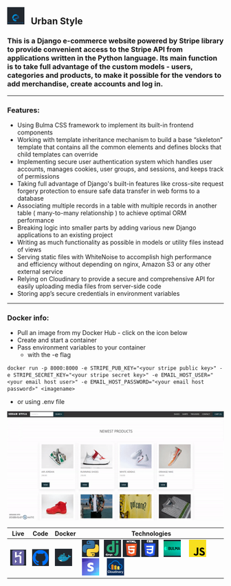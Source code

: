 ## <img src="https://github.com/mjaroszewski1979/mjaroszewski1979/blob/main/e_comm.png">  &nbsp; Urban Style
### This is a Django e-commerce website powered by Stripe library to provide convenient access to the Stripe API from applications written in the Python language. Its main function is to take full advantage of the custom models - users, categories and products, to make it possible for the vendors to add merchandise, create accounts and log in.

--------------------------------------------------

### Features:
* Using Bulma CSS framework to implement its built-in frontend components
* Working with template inheritance mechanism to build a base “skeleton” template that contains all the common elements and defines blocks that child templates can override
* Implementing secure user authentication system which handles user accounts, manages cookies, user groups, and sessions, and keeps track of permissions
* Taking full advantage of Django's built-in features like cross-site request forgery protection to ensure safe data transfer in web forms to a database
* Associating multiple records in a table with multiple records in another table ( many-to-many relationship ) to achieve optimal ORM performance
* Breaking logic into smaller parts by adding various new Django applications to an existing project 
* Writing as much functionality as possible in models or utility files instead of views 
* Serving static files with WhiteNoise to accomplish high performance and efficiency without depending on nginx, Amazon S3 or any other external service
* Relying on Cloudinary to provide a secure and comprehensive API for easily uploading media files from server-side code
* Storing app’s secure credentials in environment variables


--------------------------------------------------

### Docker info:
* Pull an image from my Docker Hub - click on the icon below
* Create and start a container 
* Pass environment variables to your container
  * with the -e flag

```
docker run -p 8000:8000 -e STRIPE_PUB_KEY="<your stripe public key>" -e STRIPE_SECRET_KEY="<your stripe secret key>" -e EMAIL_HOST_USER="<your email host user>" -e EMAIL_HOST_PASSWORD="<your email host password>" <imagename>

```
   * or using .env file


![caption](https://github.com/mjaroszewski1979/django-eshop-v2/blob/main/urban_style.gif)
  
  Live | Code | Docker | Technologies
  ---- | ---- | ------ | ------------
  [<img src="https://github.com/mjaroszewski1979/mjaroszewski1979/blob/main/heroku1.png">](https://django-eshop-v1.herokuapp.com/) | [<img src="https://github.com/mjaroszewski1979/mjaroszewski1979/blob/main/github1.png">](https://github.com/mjaroszewski1979/django-eshop-v2) | [<img src="https://github.com/mjaroszewski1979/mjaroszewski1979/blob/main/docker.png">](https://hub.docker.com/r/maciej1245/urbanstyle) | <img src="https://github.com/mjaroszewski1979/mjaroszewski1979/blob/main/python1.png"> &nbsp; <img src="https://github.com/mjaroszewski1979/mjaroszewski1979/blob/main/django.png">  <img src="https://github.com/mjaroszewski1979/mjaroszewski1979/blob/main/html1.png"> <img src="https://github.com/mjaroszewski1979/mjaroszewski1979/blob/main/css1.png"> &nbsp; <img src="https://github.com/mjaroszewski1979/mjaroszewski1979/blob/main/bulma.png"> &nbsp; &nbsp; <img src="https://github.com/mjaroszewski1979/mjaroszewski1979/blob/main/js1.png"> &nbsp; &nbsp; <img src="https://github.com/mjaroszewski1979/mjaroszewski1979/blob/main/stripe.png"> &nbsp; &nbsp; <img src="https://github.com/mjaroszewski1979/mjaroszewski1979/blob/main/cloudinary.png">



